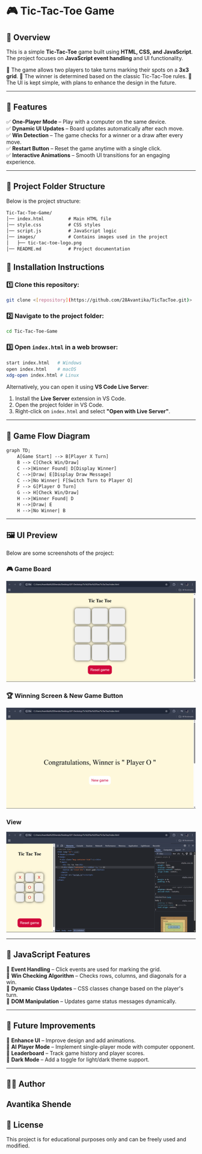 # 🎮 Tic-Tac-Toe Game

## 📝 Overview
This is a simple **Tic-Tac-Toe** game built using **HTML, CSS, and JavaScript**. The project focuses on **JavaScript event handling** and UI functionality. 

🔹 The game allows two players to take turns marking their spots on a **3x3 grid**. 
🔹 The winner is determined based on the classic Tic-Tac-Toe rules.
🔹 The UI is kept simple, with plans to enhance the design in the future. 

---

## 🎯 Features
✅ **One-Player Mode** – Play with a computer on the same device.  
✅ **Dynamic UI Updates** – Board updates automatically after each move.  
✅ **Win Detection** – The game checks for a winner or a draw after every move.  
✅ **Restart Button** – Reset the game anytime with a single click.  
✅ **Interactive Animations** – Smooth UI transitions for an engaging experience.  

---

## 📂 Project Folder Structure
Below is the project structure:

```
Tic-Tac-Toe-Game/
│── index.html         # Main HTML file
│── style.css          # CSS styles
│── script.js          # JavaScript logic
│── images/            # Contains images used in the project
│   ├── tic-tac-toe-logo.png
│── README.md          # Project documentation
```


## 🚀 Installation Instructions  

### 1️⃣ Clone this repository:  
```sh
git clone <[repository](https://github.com/28Avantika/TicTacToe.git)>
```  

### 2️⃣ Navigate to the project folder:  
```sh
cd Tic-Tac-Toe-Game
```

### 3️⃣ Open `index.html` in a web browser:  
```sh
start index.html   # Windows
open index.html    # macOS
xdg-open index.html # Linux
```

Alternatively, you can open it using **VS Code Live Server**:
1. Install the **Live Server** extension in VS Code.
2. Open the project folder in VS Code.
3. Right-click on `index.html` and select **"Open with Live Server"**.

---

## 🔄 Game Flow Diagram

```mermaid
graph TD;
    A[Game Start] --> B[Player X Turn]
    B --> C[Check Win/Draw]
    C -->|Winner Found| D[Display Winner]
    C -->|Draw| E[Display Draw Message]
    C -->|No Winner| F[Switch Turn to Player O]
    F --> G[Player O Turn]
    G --> H[Check Win/Draw]
    H -->|Winner Found| D
    H -->|Draw| E
    H -->|No Winner| B
```

---

## 🖼️ UI Preview
Below are some screenshots of the project:

### 🎮 Game Board  
![TicTacToe](screenshots/ss1.png)

### 🏆 Winning Screen & New Game Button  
![TicTacToe](screenshots/ss2.png)

### View
![TicTacToe](screenshots/ss4.png)

---

## 🎨 JavaScript Features
🔹 **Event Handling** – Click events are used for marking the grid.  
🔹 **Win Checking Algorithm** – Checks rows, columns, and diagonals for a win.  
🔹 **Dynamic Class Updates** – CSS classes change based on the player's turn.  
🔹 **DOM Manipulation** – Updates game status messages dynamically.  

---
## 🔮 Future Improvements
🚀 **Enhance UI** – Improve design and add animations.  
🚀 **AI Player Mode** – Implement single-player mode with computer opponent.  
🚀 **Leaderboard** – Track game history and player scores.  
🚀 **Dark Mode** – Add a toggle for light/dark theme support.  

---
## 👩‍💻 Author
**Avantika Shende**
---
## 📜 License
This project is for educational purposes only and can be freely used and modified.  

